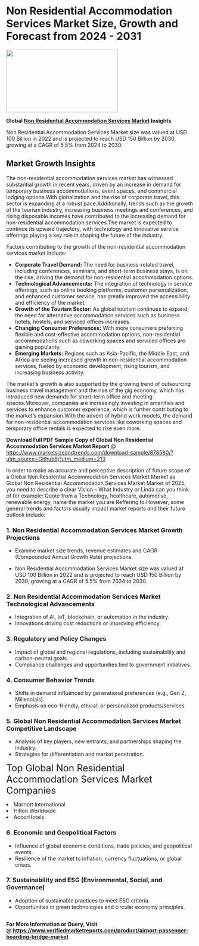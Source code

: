<H1>Non Residential Accommodation Services Market Size, Growth and Forecast from 2024 - 2031</H1><img class="aligncenter size-medium wp-image-584254" src="https://thirdeyenews.in/wp-content/uploads/2024/09/Global-Market-Research-300x168.jpeg" alt="" width="300" height="168" /><p><strong>Global&nbsp;<a href="https://www.marketsizeandtrends.com/download-sample/878580/?utm_source=Github8j?utm_medium=213">Non Residential Accommodation Services Market</a> Insights</strong></p><p>Non Residential Accommodation Services Market size was valued at USD 100 Billion in 2022 and is projected to reach USD 150 Billion by 2030, growing at a CAGR of 5.5% from 2024 to 2030.</p><p><h2>Market Growth Insights</h2> <p>The non-residential accommodation services market has witnessed substantial growth in recent years, driven by an increase in demand for temporary business accommodations, event spaces, and commercial lodging options.With globalization and the rise of corporate travel, this sector is expanding at a robust pace.Additionally, trends such as the growth of the tourism industry, increasing business meetings and conferences, and rising disposable incomes have contributed to the increasing demand for non-residential accommodation services.The market is expected to continue its upward trajectory, with technology and innovative service offerings playing a key role in shaping the future of the industry.</p> <p>Factors contributing to the growth of the non-residential accommodation services market include:</p> <ul> <li><strong>Corporate Travel Demand:</strong> The need for business-related travel, including conferences, seminars, and short-term business stays, is on the rise, driving the demand for non-residential accommodation options.</li> <li><strong>Technological Advancements:</strong> The integration of technology in service offerings, such as online booking platforms, customer personalization, and enhanced customer service, has greatly improved the accessibility and efficiency of the market.</li> <li><strong>Growth of the Tourism Sector:</strong> As global tourism continues to expand, the need for alternative accommodation services such as business hotels, hostels, and serviced offices increases.</li> <li><strong>Changing Consumer Preferences:</strong> With more consumers preferring flexible and cost-effective accommodation options, non-residential accommodations such as coworking spaces and serviced offices are gaining popularity.</li> <li><strong>Emerging Markets:</strong> Regions such as Asia-Pacific, the Middle East, and Africa are seeing increased growth in non-residential accommodation services, fueled by economic development, rising tourism, and increasing business activity.</li> </ul> <p>The market's growth is also supported by the growing trend of outsourcing business travel management and the rise of the gig economy, which has introduced new demands for short-term office and meeting spaces.Moreover, companies are increasingly investing in amenities and services to enhance customer experience, which is further contributing to the market’s expansion.With the advent of hybrid work models, the demand for non-residential accommodation services like coworking spaces and temporary office rentals is expected to rise even more.</p> <p><span class=""><strong>Download Full PDF Sample Copy of Global Non Residential Accommodation Services Market Report</strong> @ <a href="https://www.marketsizeandtrends.com/download-sample/878580/?utm_source=Github8j?utm_medium=213" target="_blank">https://www.marketsizeandtrends.com/download-sample/878580/?utm_source=Github8j?utm_medium=213</a></span></p><p>In order to make an accurate and perceptive description of future scope of a Global&nbsp;Non Residential Accommodation Services Market Market as Global&nbsp;Non Residential Accommodation Services Market Market of 2025, you need to describe a clear Vision &ndash; What Industry or Linda can you think of for example: Quote from a Technology, healthcare, automotive, renewable energy, name the market you are Reffering to.However, some general trends and factors usually impact market reports and their future outlook include:</p><h3>1.&nbsp;<strong>Non Residential Accommodation Services Market Growth Projections</strong></h3><ul><li>Examine market size trends, revenue estimates and CAGR (Compounded Annual Growth Rate) projections.</li><li><p>Non Residential Accommodation Services Market size was valued at USD 100 Billion in 2022 and is projected to reach USD 150 Billion by 2030, growing at a CAGR of 5.5% from 2024 to 2030.</p></li></ul><h3>2.&nbsp;<strong>Non Residential Accommodation Services Market Technological Advancements</strong></h3><ul><li>Integration of AI, IoT, blockchain, or automation in the industry.</li><li>Innovations driving cost reductions or improving efficiency.</li></ul><h3>3.&nbsp;<strong>Regulatory and Policy Changes</strong></h3><ul><li>Impact of global and regional regulations, including sustainability and carbon-neutral goals.</li><li>Compliance challenges and opportunities tied to government initiatives.</li></ul><h3>4.&nbsp;<strong>Consumer Behavior Trends</strong></h3><ul><li>Shifts in demand influenced by generational preferences (e.g., Gen Z, Millennials).</li><li>Emphasis on eco-friendly, ethical, or personalized products/services.</li></ul><h3>5.&nbsp;<strong>Global Non Residential Accommodation Services Market Competitive Landscape</strong></h3><ul><li>Analysis of key players, new entrants, and partnerships shaping the industry.</li><li>Strategies for differentiation and market penetration.</li></ul><p data-pm-slice="1 1 []"><span style="color: inherit; font-family: inherit; font-size: 25px;">Top Global Non Residential Accommodation Services Market Companies</span></p><div class="" data-test-id=""><p><li>Marriott International</li><li> Hilton Worldwide</li><li> AccorHotels</li></p></div><h3>6.&nbsp;<strong>Economic and Geopolitical Factors</strong></h3><ul><li>Influence of global economic conditions, trade policies, and geopolitical events.</li><li>Resilience of the market to inflation, currency fluctuations, or global crises.</li></ul><h3>7.&nbsp;<strong>Sustainability and ESG (Environmental, Social, and Governance)</strong></h3><ul><li>Adoption of sustainable practices to meet ESG criteria.</li><li>Opportunities in green technologies and circular economy principles.</li></ul><h2><strong style="font-size: 14px;">For More Information or Query, Visit @&nbsp;</strong><a style="background-color: #ffffff; font-size: 14px;" href="https://www.marketsizeandtrends.com/report/non-residential-accommodation-services-market/" target="_blank">https://www.verifiedmarketreports.com/product/airport-passenger-boarding-bridge-market</a></h2>